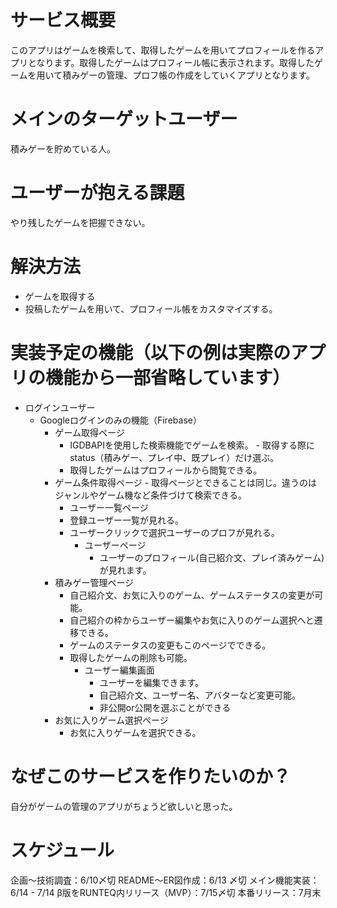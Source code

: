 # サービス概要
このアプリはゲームを検索して、取得したゲームを用いてプロフィールを作るアプリとなります。取得したゲームはプロフィール帳に表示されます。取得したゲームを用いて積みゲーの管理、プロフ帳の作成をしていくアプリとなります。

# メインのターゲットユーザー
積みゲーを貯めている人。

# ユーザーが抱える課題
やり残したゲームを把握できない。

# 解決方法
- ゲームを取得する
- 投稿したゲームを用いて、プロフィール帳をカスタマイズする。

# 実装予定の機能（以下の例は実際のアプリの機能から一部省略しています）
- ログインユーザー
  - Googleログインのみの機能（Firebase）
    - ゲーム取得ページ
      - IGDBAPIを使用した検索機能でゲームを検索。
			- 取得する際にstatus（積みゲー、プレイ中、既プレイ）だけ選ぶ。
      - 取得したゲームはプロフィールから閲覧できる。
    - ゲーム条件取得ページ
		  - 取得ページとできることは同じ。違うのはジャンルやゲーム機など条件づけて検索できる。
		- ユーザー一覧ページ
      - 登録ユーザー一覧が見れる。
      - ユーザークリックで選択ユーザーのプロフが見れる。
		- ユーザーページ
			- ユーザーのプロフィール(自己紹介文、プレイ済みゲーム)が見れます。
    - 積みゲー管理ページ
      - 自己紹介文、お気に入りのゲーム、ゲームステータスの変更が可能。
      - 自己紹介の枠からユーザー編集やお気に入りのゲーム選択へと遷移できる。
      - ゲームのステータスの変更もこのページでできる。
      - 取得したゲームの削除も可能。
		- ユーザー編集画面
			- ユーザーを編集できます。
			- 自己紹介文、ユーザー名、アバターなど変更可能。
			- 非公開or公開を選ぶことができる
    - お気に入りゲーム選択ページ
      - お気に入りゲームを選択できる。

# なぜこのサービスを作りたいのか？
自分がゲームの管理のアプリがちょうど欲しいと思った。

# スケジュール
企画〜技術調査：6/10〆切
README〜ER図作成：6/13 〆切
メイン機能実装：6/14 - 7/14
β版をRUNTEQ内リリース（MVP）：7/15〆切
本番リリース：7月末
